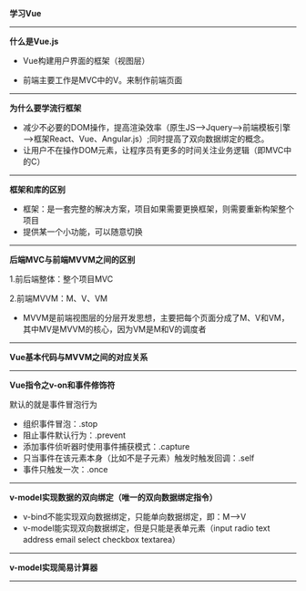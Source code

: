 **学习Vue**



---



**什么是Vue.js**

- Vue构建用户界面的框架（视图层）

- 前端主要工作是MVC中的V。来制作前端页面

---



**为什么要学流行框架**



- 减少不必要的DOM操作，提高渲染效率（原生JS——>Jquery——>前端模板引擎——>框架React、Vue、Angular.js）;同时提高了双向数据绑定的概念。
- 让用户不在操作DOM元素，让程序员有更多的时间关注业务逻辑（即MVC中的C）



---



**框架和库的区别**

- 框架：是一套完整的解决方案，项目如果需要更换框架，则需要重新构架整个项目
- 提供某一个小功能，可以随意切换



---



**后端MVC与前端MVVM之间的区别**

1.前后端整体：整个项目MVC

2.前端MVVM：M、V、VM

- MVVM是前端视图层的分层开发思想，主要把每个页面分成了M、V和VM，其中MV是MVVM的核心，因为VM是M和V的调度者



---



**Vue基本代码与MVVM之间的对应关系**



---



**Vue指令之v-on和事件修饰符**

默认的就是事件冒泡行为

- 组织事件冒泡：.stop
- 阻止事件默认行为：.prevent
- 添加事件侦听器时使用事件捕获模式：.capture
- 只当事件在该元素本身（比如不是子元素）触发时触发回调：.self
- 事件只触发一次：.once



---



**v-model实现数据的双向绑定（唯一的双向数据绑定指令）**

- v-bind不能实现双向数据绑定，只能单向数据绑定，即：M——>V
- v-model能实现双向数据绑定，但是只能是表单元素（input radio text address email select checkbox textarea）



---



**v-model实现简易计算器**



---








